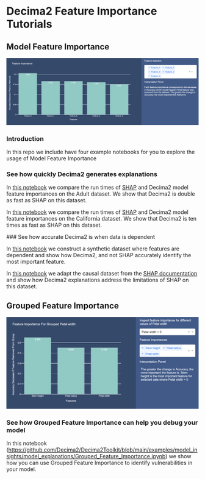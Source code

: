 # Decima2 Feature Importance Tutorials 


## Model Feature Importance

<p align="center">
  <img src="images/example.png" width="800" />
</p>

### Introduction
In this repo we include have four example notebooks for you to explore the usage of Model Feature Importance 

### See how quickly Decima2 generates explanations 
In [this notebook](https://github.com/Decima2/Decima2Toolkit/blob/main/examples/model_insights/model_explanations/Model_Feature_Importance_Adult.ipynb) we compare the run times of [SHAP](https://github.com/shap/shap) and Decima2 model feature importances on the Adult dataset. We show that Decima2 is double as fast as SHAP on this dataset. 

In [this notebook](https://github.com/Decima2/Decima2Toolkit/blob/main/examples/model_insights/model_explanations/Model_Feature_Importance_California.ipynb) we compare the run times of [SHAP](https://github.com/shap/shap) and Decima2 model feature importances on the California dataset. We show that Decima2 is ten times as fast as SHAP on this dataset. 

### See how accurate Decima2 is when data is dependent

In [this notebook](https://github.com/Decima2/Decima2Toolkit/blob/main/examples/model_insights/model_explanations/Model_Feature_Importance_Synthetic.ipynb) we construct a synthetic dataset where features are dependent and show how Decima2, and not SHAP accurately identify the most important feature. 

In [this notebook](https://github.com/Decima2/Decima2Toolkit/blob/main/examples/model_insights/model_explanations/Model_Feature_Importance_Causal.ipynb) we adapt the causal dataset from the [SHAP documentation](https://shap.readthedocs.io/en/latest/example_notebooks/overviews/Be%20careful%20when%20interpreting%20predictive%20models%20in%20search%20of%20causal%20insights.html) and show how Decima2 explanations address the limitations of SHAP on this dataset. 

## Grouped Feature Importance

<p align="center">
  <img src="images/grouped_feature_importance.png" width="800" />
</p>


### See how Grouped Feature Importance can help you debug your model 
In this notebook (https://github.com/Decima2/Decima2Toolkit/blob/main/examples/model_insights/model_explanations/Grouped_Feature_Importance.ipynb) we show how you can use Grouped Feature Importance to identify vulnerabilities in your model. 